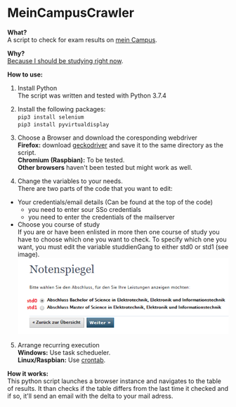 # MeinCampusCrawler  
**What?**  
A script to check for exam results on [mein Campus](https://www.campus.uni-erlangen.de).  

**Why?**  
[Because I should be studying right now](https://en.wikipedia.org/wiki/Procrastination).  

**How to use:**

1. Install Python  
The script was written and tested with Python 3.7.4

2. Install the following packages:  
`pip3 install selenium`  
`pip3 install pyvirtualdisplay`  

3. Choose a Browser and download the coresponding webdriver  
**Firefox:** download [geckodriver](https://github.com/mozilla/geckodriver/releases) and save it to the same directory as the script.  
**Chromium (Raspbian):** To be tested.  
**Other browsers** haven't been tested but might work as well.  

4. Change the variables to your needs.  
There are two parts of the code that you want to edit:  
* Your credentials/email details (Can be found at the top of the code)
  * you need to enter sour SSo credentials
  * you need to enter the credentials of the mailserver
* Choose you course of study  
If you are or have been enlisted in more then one course of study you have to choose which one you want to check. To specify which one you want, you must edit the variable studdienGang to either std0 or std1 (see image).  
![Screenshot of Studiengang](studiengang.png "Screenshot")

5. Arrange recurring execution  
**Windows:** Use task schedueler.  
**Linux/Raspbian:** Use [crontab](https://crontab-generator.org/).


**How it works:**  
This python script launches a browser instance and navigates to the table of results. It than checks if the table differs from the last time it checked and if so, it'll send an email with the delta to your mail adress.
